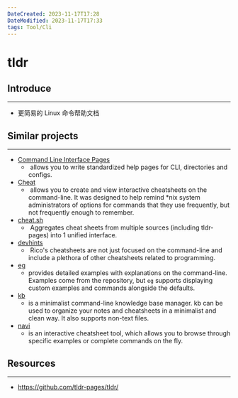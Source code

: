 ```yaml
---
DateCreated: 2023-11-17T17:28
DateModified: 2023-11-17T17:33
tags: Tool/Cli
---
```

# tldr

## Introduce
---
- 更简易的 Linux 命令帮助文档

## Similar projects
---
- [Command Line Interface Pages](https://github.com/command-line-interface-pages)
	-  allows you to write standardized help pages for CLI, directories and configs.
- [Cheat](https://github.com/cheat/cheat)
	-  allows you to create and view interactive cheatsheets on the command-line. It was designed to help remind *nix system administrators of options for commands that they use frequently, but not frequently enough to remember.
- [cheat.sh](https://cheat.sh/)
	-  Aggregates cheat sheets from multiple sources (including tldr-pages) into 1 unified interface.
- [devhints](https://devhints.io/)
	-  Rico's cheatsheets are not just focused on the command-line and include a plethora of other cheatsheets related to programming.
- [eg](https://github.com/srsudar/eg) 
	- provides detailed examples with explanations on the command-line. Examples come from the repository, but `eg` supports displaying custom examples and commands alongside the defaults.
- [kb](https://github.com/gnebbia/kb) 
	- is a minimalist command-line knowledge base manager. kb can be used to organize your notes and cheatsheets in a minimalist and clean way. It also supports non-text files.
- [navi](https://github.com/denisidoro/navi) 
	- is an interactive cheatsheet tool, which allows you to browse through specific examples or complete commands on the fly.
## Resources
---
- https://github.com/tldr-pages/tldr/
